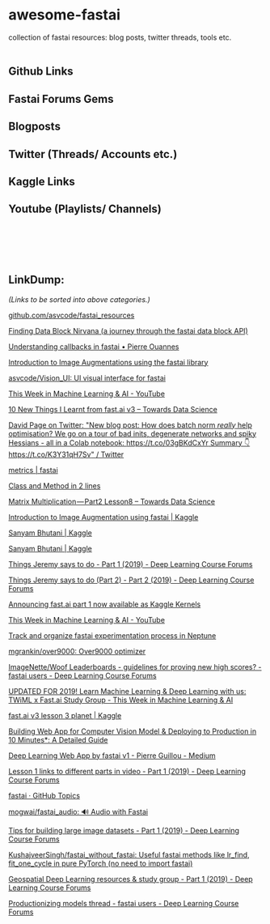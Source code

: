 # awesome-fastai
collection of fastai resources: blog posts, twitter threads, tools etc.
<br></br>


## Github Links
## Fastai Forums Gems
## Blogposts
## Twitter (Threads/ Accounts etc.)
## Kaggle Links
## Youtube (Playlists/ Channels)


<br></br>
<br></br>
## LinkDump: 
*(Links to be sorted into above categories.)*

[github.com/asvcode/fastai_resources](https://github.com/asvcode/fastai_resources)

[Finding Data Block Nirvana (a journey through the fastai data block API)](https://blog.usejournal.com/finding-data-block-nirvana-a-journey-through-the-fastai-data-block-api-c38210537fe4)

[Understanding callbacks in fastai • Pierre Ouannes](https://pouannes.github.io/blog/callbacks-fastai/)

[Introduction to Image Augmentations using the fastai library](https://hackernoon.com/introduction-to-image-augmentations-using-the-fastai-library-692dfaa2da42)

[asvcode/Vision_UI: UI visual interface for fastai](https://github.com/asvcode/Vision_UI)

[This Week in Machine Learning & AI - YouTube](https://www.youtube.com/channel/UC7kjWIK1H8tfmFlzZO-wHMw/playlists)

[10 New Things I Learnt from fast.ai v3 – Towards Data Science](https://towardsdatascience.com/10-new-things-i-learnt-from-fast-ai-v3-4d79c1f07e33)

[David Page on Twitter: "New blog post: How does batch norm _really_ help optimisation? We go on a tour of bad inits, degenerate networks and spiky Hessians - all in a Colab notebook: https://t.co/03gBKdCxYr Summary 👇 https://t.co/K3Y31qH7Sv" / Twitter](https://mobile.twitter.com/dcpage3/status/1141700299071066112)

[metrics | fastai](https://docs.fast.ai/metrics.html)

[Class and Method in 2 lines](https://pbs.twimg.com/media/D9oEBy1VUAA8jfa?format=jpg&name=large)

[Matrix Multiplication — Part2 Lesson8 – Towards Data Science](https://towardsdatascience.com/matrix-multiplication-part2-lesson8-34c9b77855c4)

[Introduction to Image Augmentation using fastai | Kaggle](https://www.kaggle.com/init27/introduction-to-image-augmentation-using-fastai)

[Sanyam Bhutani | Kaggle](https://www.kaggle.com/init27/discussion)

[Sanyam Bhutani | Kaggle](https://www.kaggle.com/init27/kernels)

[Things Jeremy says to do - Part 1 (2019) - Deep Learning Course Forums](https://forums.fast.ai/t/things-jeremy-says-to-do/36682)

[Things Jeremy says to do (Part 2) - Part 2 (2019) - Deep Learning Course Forums](https://forums.fast.ai/t/things-jeremy-says-to-do-part-2/41533)

[Announcing fast.ai part 1 now available as Kaggle Kernels](https://towardsdatascience.com/announcing-fast-ai-part-1-now-available-as-kaggle-kernels-8ef4ca3b9ce6)

[This Week in Machine Learning & AI - YouTube](https://www.youtube.com/channel/UC7kjWIK1H8tfmFlzZO-wHMw/playlists)

[Track and organize fastai experimentation process in Neptune](https://medium.com/neptune-ml/track-and-organize-fastai-experimentation-process-in-neptune-78ec8d6b18b0)

[mgrankin/over9000: Over9000 optimizer](https://github.com/mgrankin/over9000)

[ImageNette/Woof Leaderboards - guidelines for proving new high scores? - fastai users - Deep Learning Course Forums](https://forums.fast.ai/t/imagenette-woof-leaderboards-guidelines-for-proving-new-high-scores/52714/19)

[UPDATED FOR 2019! Learn Machine Learning & Deep Learning with us: TWiML x Fast.ai Study Group - This Week in Machine Learning & AI](https://twimlai.com/twiml-x-fast-ai/)

[fast.ai v3 lesson 3 planet | Kaggle](https://www.kaggle.com/hortonhearsafoo/fast-ai-v3-lesson-3-planet)

[Building Web App for Computer Vision Model & Deploying to Production in 10 Minutes\*: A Detailed Guide](https://towardsdatascience.com/building-web-app-for-computer-vision-model-deploying-to-production-in-10-minutes-a-detailed-ec6ac52ec7e4)

[Deep Learning Web App by fastai v1 - Pierre Guillou - Medium](https://medium.com/@pierre_guillou/deep-learning-web-app-by-fastai-v1-3ab4c20b7cac)

[Lesson 1 links to different parts in video - Part 1 (2019) - Deep Learning Course Forums](https://forums.fast.ai/t/lesson-1-links-to-different-parts-in-video/27581)

[fastai · GitHub Topics](https://github.com/topics/fastai)

[mogwai/fastai_audio: 🔊️ Audio with Fastai](https://github.com/mogwai/fastai_audio)

[Tips for building large image datasets - Part 1 (2019) - Deep Learning Course Forums](https://forums.fast.ai/t/tips-for-building-large-image-datasets/26688/6)

[KushajveerSingh/fastai_without_fastai: Useful fastai methods like lr_find, fit_one_cycle in pure PyTorch (no need to import fastai)](https://github.com/KushajveerSingh/fastai_without_fastai)

[Geospatial Deep Learning resources & study group - Part 1 (2019) - Deep Learning Course Forums](https://forums.fast.ai/t/geospatial-deep-learning-resources-study-group/31044)

[Productionizing models thread - fastai users - Deep Learning Course Forums](https://forums.fast.ai/t/productionizing-models-thread/28353)
